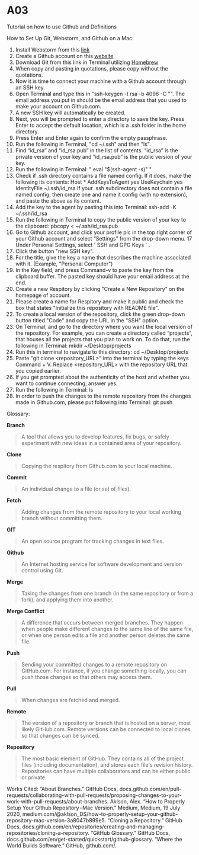 # A03
Tutorial on how to use Github and Definitions

How to Set Up Git, Webstorm, and Github on a Mac:
1. Install Webstorm from this [link](https://www.jetbrains.com/community/education/#students)
2. Create a Github account on this [website](https://github.com/)
3. Download Git from this link in Terminal utilizing [Homebrew](https://git-scm.com/download/mac)
4. When copy and pasting in quotations, please copy without the quotations. 
5. Now it is time to connect your machine with a Github account through an SSH key. 
6. Open Terminal and type this in "ssh-keygen -t rsa -b 4096 -C "<your email address>". The email address you put in should be the email address that you used to make your account on Github.com. 
7. A new SSH key will automatically be created. 
8. Next, you will be prompted to enter a directory to save the key. Press Enter to accept the default location, which is a .ssh folder in the home directory. 
9. Press Enter and Enter again to confirm the empty passphrase.
10. Run the following in Terminal, "cd ~/.ssh" and then "ls". 
11. Find “id_rsa” and “id_rsa.pub” in the list of contents. “id_rsa” is the private version of your key and “id_rsa.pub” is the public version of your key. 
12. Run the following in Terminal: " eval "$(ssh-agent -s)" "
13. Check if .ssh directory contains a file named config. If it does, make the following its contents:
Host *
 AddKeysToAgent yes
 UseKeychain yes
 IdentityFile ~/.ssh/id_rsa
If your .ssh subdirectory does not contain a file named config, then create one and name it config (with no extension), and paste the above as its content. 
14. Add the key to the agent by pasting this into Terminal: ssh-add -K ~/.ssh/id_rsa
15. Run the following in Terminal to copy the public version of your key to the clipboard: pbcopy < ~/.ssh/id_rsa.pub
16. Go to Github account, and click your profile pic in the top right corner of your Github account and select “Settings” from the drop-down menu. 
17  Under Personal Settings, select ' SSH and GPG Keys ' . 
18. Click the button "new SSH key".
19. For the title, give the key a name that describes the machine associated with it. (Example, "Personal Computer")
20. In the Key field, and press Command-v to paste the key from the clipboard buffer. The pasted key should have your email address at the end. 
21. Create a new Respitory by clicking "Create a New Repository" on the homepage of account. 
22. Please create a name for Respitory and make it public and check the box that states "Initialize this repository with README file". 
23. To create a local version of the repository, click the green drop-down button titled "Code" and copy the URL in the "SSH" option. 
24. On Terminal, and go to the directory where you want the local version of the repository. For example, you can create a directory called “projects”, that houses all the projects that you plan to work on. To do that, run the following in Terminal: mkdir ~/Desktop/projects
25. Run this in terminal to navigate to this directory: cd ~/Desktop/projects
26. Paste "git clone <repository_URL>" into the terminal by typing the keys Command + V. Replace <repository_URL> with the repository URL that you copied earlier. 
27. If you get prompted about the authenticity of the host and whether you want to continue connecting, answer yes.
28. Run the following in Terminal: ls
29. In order to push the changes to the remote repository from the changes made in Github.com, please put following into Terminal: git push 
                                                                                                               
Glossary:

**Branch**
>A tool that allows you to develop features, fix bugs, or safely experiment with new ideas in a contained area of your repository.

**Clone**
>Copying the respitory from Github.com to your local machine. 

**Commit**
>An individual change to a file (or set of files). 

**Fetch**
>Adding changes from the remote repository to your local working branch without committing them. 

**GIT**
>An open source program for tracking changes in text files. 

**Github**
>An Internet hosting service for software development and version control using Git. 

**Merge**
>Taking the changes from one branch (in the same repository or from a fork), and applying them into another.

**Merge Conflict**
>A difference that occurs between merged branches. They happen when people make different changes to the same line of the same file, or when one person edits a file and another person deletes the same file. 

**Push**
>Sending your committed changes to a remote repository on GitHub.com. For instance, if you change something locally, you can push those changes so that others may access them.

**Pull**
>When changes are fetched and merged. 

**Remote**
>The version of a repository or branch that is hosted on a server, most likely GitHub.com. Remote versions can be connected to local clones so that changes can be synced.

**Repository**
> The most basic element of GitHub. They contains all of the project files (including documentation), and stores each file's revision history. Repositories can have multiple collaborators and can be either public or private.


Works Cited: 
“About Branches.” GitHub Docs, docs.github.com/en/pull-requests/collaborating-with-pull-requests/proposing-changes-to-your-work-with-pull-requests/about-branches. 
Aklson, Alex. “How to Properly Setup Your Github Repository - Mac Version.” Medium, Medium, 19 July 2020, medium.com/@aklson_DS/how-to-properly-setup-your-github-repository-mac-version-3a8047b899e5. 
“Cloning a Repository.” GitHub Docs, docs.github.com/en/repositories/creating-and-managing-repositories/cloning-a-repository. 
“GitHub Glossary.” GitHub Docs, docs.github.com/en/get-started/quickstart/github-glossary. 
“Where the World Builds Software.” GitHub, github.com/. 
